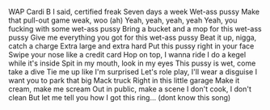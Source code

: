 WAP
Cardi B
I said, certified freak
Seven days a week
Wet-ass pussy
Make that pull-out game weak, woo (ah)
Yeah, yeah, yeah, yeah
Yeah, you fucking with some wet-ass pussy
Bring a bucket and a mop for this wet-ass pussy
Give me everything you got for this wet-ass pussy
Beat it up, nigga, catch a charge
Extra large and extra hard
Put this pussy right in your face
Swipe your nose like a credit card
Hop on top, I wanna ride
I do a kegel while it's inside
Spit in my mouth, look in my eyes
This pussy is wet, come take a dive
Tie me up like I'm surprised
Let's role play, I'll wear a disguise
I want you to park that big Mack truck
Right in this little garage
Make it cream, make me scream
Out in public, make a scene
I don't cook, I don't clean
But let me tell you how I got this ring…
(dont know this song)
